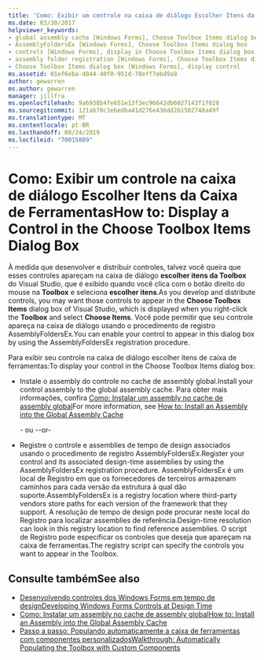 ```yaml
---
title: 'Como: Exibir um controle na caixa de diálogo Escolher Itens da Caixa de Ferramentas'
ms.date: 03/30/2017
helpviewer_keywords:
- global assembly cache [Windows Forms], Choose Toolbox Items dialog box
- AssemblyFoldersEx [Windows Forms], Choose Toolbox Items dialog box
- controls [Windows Forms], display in Choose Toolbox Items dialog box
- assembly folder registration [Windows Forms], Choose Toolbox Items dialog box
- Choose Toolbox Items dialog box [Windows Forms], display control
ms.assetid: 01ef6eba-d044-40f0-951d-78eff7ebd9a9
author: gewarren
ms.author: gewarren
manager: jillfra
ms.openlocfilehash: 9a6938b4fe651e13f3ec96642db6027143f1f028
ms.sourcegitcommit: 121ab70c1ebedba41d276e436dd2b1502748a49f
ms.translationtype: MT
ms.contentlocale: pt-BR
ms.lasthandoff: 08/24/2019
ms.locfileid: "70015889"
---
```

# <a name="how-to-display-a-control-in-the-choose-toolbox-items-dialog-box"></a><span data-ttu-id="ae462-102">Como: Exibir um controle na caixa de diálogo Escolher Itens da Caixa de Ferramentas</span><span class="sxs-lookup"><span data-stu-id="ae462-102">How to: Display a Control in the Choose Toolbox Items Dialog Box</span></span>

<span data-ttu-id="ae462-103">À medida que desenvolver e distribuir controles, talvez você queira que esses controles apareçam na caixa de diálogo **escolher itens da Toolbox** do Visual Studio, que é exibido quando você clica com o botão direito do mouse na **Toolbox** e seleciona **escolher itens**.</span><span class="sxs-lookup"><span data-stu-id="ae462-103">As you develop and distribute controls, you may want those controls to appear in the **Choose Toolbox Items** dialog box of Visual Studio, which is displayed when you right-click the **Toolbox** and select **Choose Items**.</span></span> <span data-ttu-id="ae462-104">Você pode permitir que seu controle apareça na caixa de diálogo usando o procedimento de registro AssemblyFoldersEx.</span><span class="sxs-lookup"><span data-stu-id="ae462-104">You can enable your control to appear in this dialog box by using the AssemblyFoldersEx registration procedure.</span></span>

<span data-ttu-id="ae462-105">Para exibir seu controle na caixa de diálogo escolher itens de caixa de ferramentas:</span><span class="sxs-lookup"><span data-stu-id="ae462-105">To display your control in the Choose Toolbox Items dialog box:</span></span>

- <span data-ttu-id="ae462-106">Instale o assembly do controle no cache de assembly global.</span><span class="sxs-lookup"><span data-stu-id="ae462-106">Install your control assembly to the global assembly cache.</span></span> <span data-ttu-id="ae462-107">Para obter mais informações, confira [Como: Instalar um assembly no cache de assembly global](../../app-domains/how-to-install-an-assembly-into-the-gac.md)</span><span class="sxs-lookup"><span data-stu-id="ae462-107">For more information, see [How to: Install an Assembly into the Global Assembly Cache](../../app-domains/how-to-install-an-assembly-into-the-gac.md)</span></span>

  <span data-ttu-id="ae462-108">- ou -</span><span class="sxs-lookup"><span data-stu-id="ae462-108">-or-</span></span>

- <span data-ttu-id="ae462-109">Registre o controle e assemblies de tempo de design associados usando o procedimento de registro AssemblyFoldersEx.</span><span class="sxs-lookup"><span data-stu-id="ae462-109">Register your control and its associated design-time assemblies by using the AssemblyFoldersEx registration procedure.</span></span> <span data-ttu-id="ae462-110">AssemblyFoldersEx é um local de Registro em que os fornecedores de terceiros armazenam caminhos para cada versão da estrutura à qual dão suporte.</span><span class="sxs-lookup"><span data-stu-id="ae462-110">AssemblyFoldersEx is a registry location where third-party vendors store paths for each version of the framework that they support.</span></span> <span data-ttu-id="ae462-111">A resolução de tempo de design pode procurar neste local do Registro para localizar assemblies de referência.</span><span class="sxs-lookup"><span data-stu-id="ae462-111">Design-time resolution can look in this registry location to find reference assemblies.</span></span> <span data-ttu-id="ae462-112">O script de Registro pode especificar os controles que deseja que apareçam na caixa de ferramentas.</span><span class="sxs-lookup"><span data-stu-id="ae462-112">The registry script can specify the controls you want to appear in the Toolbox.</span></span>

## <a name="see-also"></a><span data-ttu-id="ae462-113">Consulte também</span><span class="sxs-lookup"><span data-stu-id="ae462-113">See also</span></span>

- [<span data-ttu-id="ae462-114">Desenvolvendo controles dos Windows Forms em tempo de design</span><span class="sxs-lookup"><span data-stu-id="ae462-114">Developing Windows Forms Controls at Design Time</span></span>](developing-windows-forms-controls-at-design-time.md)
- [<span data-ttu-id="ae462-115">Como: Instalar um assembly no cache de assembly global</span><span class="sxs-lookup"><span data-stu-id="ae462-115">How to: Install an Assembly into the Global Assembly Cache</span></span>](../../app-domains/how-to-install-an-assembly-into-the-gac.md)
- [<span data-ttu-id="ae462-116">Passo a passo: Populando automaticamente a caixa de ferramentas com componentes personalizados</span><span class="sxs-lookup"><span data-stu-id="ae462-116">Walkthrough: Automatically Populating the Toolbox with Custom Components</span></span>](walkthrough-automatically-populating-the-toolbox-with-custom-components.md)
